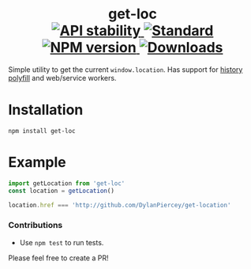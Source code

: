 <h1 align="center">
  <!-- Logo -->
  <br/>
  get-loc
	<br/>

  <!-- Stability -->
  <a href="https://nodejs.org/api/documentation.html#documentation_stability_index">
    <img src="https://img.shields.io/badge/stability-stable-brightgreen.svg?style=flat-square" alt="API stability"/>
  </a>
  <!-- Standard -->
  <a href="https://github.com/feross/standard">
    <img src="https://img.shields.io/badge/code%20style-standard-brightgreen.svg?style=flat-square" alt="Standard"/>
  </a>
  <!-- NPM version -->
  <a href="https://npmjs.org/package/get-loc">
    <img src="https://img.shields.io/npm/v/get-loc.svg?style=flat-square" alt="NPM version"/>
  </a>
  <!-- Downloads -->
  <a href="https://npmjs.org/package/get-loc">
    <img src="https://img.shields.io/npm/dm/get-loc.svg?style=flat-square" alt="Downloads"/>
  </a>
</h1>

Simple utility to get the current `window.location`. Has support for [history polyfill](https://github.com/devote/HTML5-History-API) and web/service workers.

# Installation

```console
npm install get-loc
```

# Example

```javascript
import getLocation from 'get-loc'
const location = getLocation()

location.href === 'http://github.com/DylanPiercey/get-location'
```

### Contributions

* Use `npm test` to run tests.

Please feel free to create a PR!
